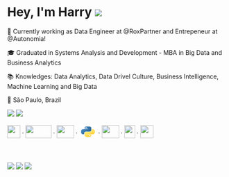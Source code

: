<h1 align="left">Hey, I'm Harry <img src="https://raw.githubusercontent.com/kaueMarques/kaueMarques/master/hi.gif" height="30px"></h1>

🎯 Currently working as Data Engineer at @RoxPartner and Entrepeneur at @Autonomia!<br>

🎓 Graduated in Systems Analysis and Development - MBA in Big Data and Business Analytics<br>

📚 Knowledges: Data Analytics, Data Drivel Culture, Business Intelligence, Machine Learning and Big Data <br>

📍 São Paulo, Brazil<br>

<div align="left">
  <img height="200em" src="https://media.giphy.com/media/scZPhLqaVOM1qG4lT9/giphy.gif"/>
  <img height="200em" src="https://github-readme-stats.vercel.app/api?username=harrydlgs&show_icons=true&theme=dracula&include_all_commits=true&count_private=true"/>
</div>


<div style="display: inline_block"><br>
  <img align="center" alt="" height="30" width="30" src="https://airflow.apache.org/docs/apache-airflow/stable/_images/pin_large.png"> .
  <img align="center" alt="" height="30" width="60" src="https://deinfo.uepg.br/~alunoso/2020/SO/apacheSpark/imagem/apacheSparkLogoBranco.png"> .
  <img align="center" alt="" height="30" width="40" src="https://www.sophos.com/sites/default/files/2022-02/googlecloud.png"> .
  <img align="center" alt="" height="30" width="40" src="https://raw.githubusercontent.com/devicons/devicon/master/icons/python/python-original.svg"> .
  <img align="center" alt="" height="30" width="40" src="https://assets-global.website-files.com/5abc6c4b0a243a2dc939ee6e/5fdb995550a781d7c0c4ec5f_google-bigquery-logo-1.svg"> .
  <img align="center" alt="" height="30" width="25" src="https://res.cloudinary.com/practicaldev/image/fetch/s--FGYxmMD3--/c_limit%2Cf_auto%2Cfl_progressive%2Cq_auto%2Cw_880/https://dev-to-uploads.s3.amazonaws.com/i/t8ry4vii8zburw6eufvb.png"> .
  <img align="center" alt="" height="30" width="30" src="https://docs.microsoft.com/answers/topics/25409/icon.html?t=168439"> 
 </div>

<br>

<h1></h1>
<div> 
  <a href="https://instagram.com/harrydlg" target="_blank"><img src="https://img.shields.io/badge/-Instagram-%23E4405F?style=for-the-badge&logo=instagram&logoColor=white" target="_blank"></a>
  <a href="https://www.linkedin.com/in/harry-santo-delgado/" target="_blank"><img src="https://img.shields.io/badge/-LinkedIn-%230077B5?style=for-the-badge&logo=linkedin&logoColor=white" target="_blank"></a>
  <a href="https://open.spotify.com/user/hdlgs-de" target="_blank"><img src="https://img.shields.io/badge/Spotify-1ED760?&style=for-the-badge&logo=spotify&logoColor=white" target="_blank"></a>
</div>



